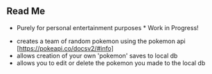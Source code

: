 ## Read Me

* Purely for personal entertainment purposes *
Work in Progress! 

- creates a team of random pokemon using the pokemon api [https://pokeapi.co/docsv2/#info]
- allows creation of your own 'pokemon' saves to local db
- allows you to edit or delete the pokemon you made to the local db

